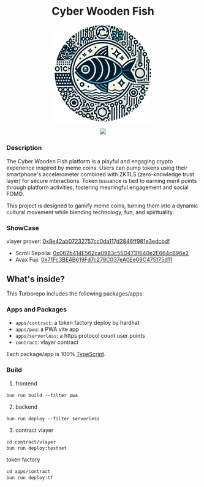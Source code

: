 <div align="center">
<h1>Cyber Wooden Fish</h1>

<p></p>

<img src="./logo.png" width="50%" height="50%"></img>

[![](https://img.shields.io/github/license/hollow-leaf/cyber-wooden-fish)](./LICENSE)
</div>

### Description

The Cyber Wooden Fish platform is a playful and engaging crypto experience inspired by meme coins. Users can pump tokens using their smartphone's accelerometer combined with ZKTLS (zero-knowledge trust layer) for secure interactions. Token issuance is tied to earning merit points through platform activities, fostering meaningful engagement and social FOMO.

This project is designed to gamify meme coins, turning them into a dynamic cultural movement while blending technology, fun, and spirituality.


### **ShowCase**
vlayer prover: [0x8e42ab07232757cc0da117d2846ff981e3edcbdf](https://sepolia.scrollscan.com/address/0x8e42ab07232757cc0da117d2846ff981e3edcbdf)
- Scroll Sepolia: [0x062b414E562ca0983c55D4731640e2E664cB96e2](https://sepolia.scrollscan.com/address/0x062b414E562ca0983c55D4731640e2E664cB96e2#code)
- Avax Fuji: [0x71Fc3BE4B619Fd7c279C037eA0Ee09C475175d11](https://testnet.snowtrace.io/address/0x71Fc3BE4B619Fd7c279C037eA0Ee09C475175d11/contract/43113/code)

## What's inside?

This Turborepo includes the following packages/apps:

### Apps and Packages

- `apps/contract`: a token factory deploy by hardhat
- `apps/pwa`: a PWA vite app
- `apps/serverless`: a https protocol count user points
- `contract`: vlayer contract

Each package/app is 100% [TypeScript](https://www.typescriptlang.org/).

### Build

1. frontend

```
bun run build --filter pwa
```

2. backend

```
bun run deploy --filter serverless
```

3. contract
vlayer
```
cd contract/vlayer
bun run deploy:testnet
```
token factory
```
cd apps/contract
bun run deploy:tf
```
